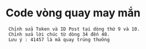 # Code vòng quay may mắn
```
 Chỉnh sửa Token và ID Post tại dòng thứ 9 và 10.
 Chỉnh sửa lời chúc từ dòng 34 đến 48.
 Lưu ý : 41457 là mã quay trúng thưởng
```

